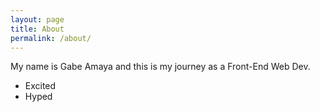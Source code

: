 ```yaml
---
layout: page
title: About
permalink: /about/
---
```


My name is Gabe Amaya and this is my journey as a Front-End Web Dev.

* Excited
* Hyped
